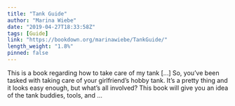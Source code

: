 ```yaml
---
title: "Tank Guide"
author: "Marina Wiebe"
date: "2019-04-27T18:33:58Z"
tags: [Guide]
link: "https://bookdown.org/marinawiebe/TankGuide/"
length_weight: "1.8%"
pinned: false
---
```


This is a book regarding how to take care of my tank [...] So, you’ve been tasked with taking care of your girlfriend’s hobby tank. It’s a pretty thing and it looks easy enough, but what’s all involved? This book will give you an idea of the tank buddies, tools, and ...
